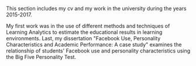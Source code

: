 This section includes my cv and my work in the university during the years 2015-2017.

My first work was in the use of different methods and techniques of Learning Analytics to estimate the educational results in learning environments.
Last, my dissertation "Facebook Use, Personality Characteristics and Academic Performance: A case study" examines the relationship of students' Facebook use and personality characteristics using the Big Five Personality Test.
